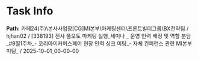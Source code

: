 # Task Info

**Path:** 카페24(주)\본사사업장\[CG]MI본부\마케팅센터\프론트빌더그룹\BX전략팀 / hjhan02 / [338193] 전사 풀오토 마케팅 실행_세미나 _ 운영 인력 배정 및 역할 분담_#9월1주차_- 코리아이커머스페어 현장 인력 싱크 미팅_- 자체 컨퍼런스 관련 MI본부 미팅_ / 2025-10-01_00-00-00

